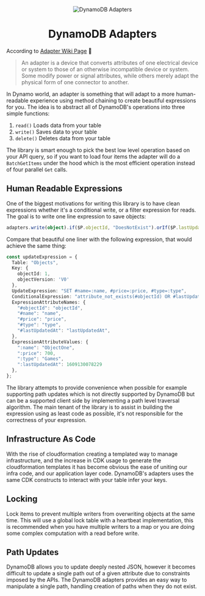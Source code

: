 <p align="center">
    <img alt="DynamoDB Adapters" src="https://i.imgur.com/JRhPI6A.png"  />
    <h1 align="center">DynamoDB Adapters</h1></p>

According to [Adapter Wiki Page](https://en.wikipedia.org/wiki/Adapter) 🧐

> An adapter is a device that converts attributes of one electrical device or system to those of an otherwise incompatible device or system.
> Some modify power or signal attributes, while others merely adapt the physical form of one connector to another.

In Dynamo world, an adapter is something that will adapt to a more human-readable experience using method chaining to
create beautiful expressions for you. The idea is to abstract all of DynamoDB's operations into three simple functions:

1. `read()` Loads data from your table
2. `write()` Saves data to your table
3. `delete()` Deletes data from your table

The library is smart enough to pick the best low level operation based on your API query, so if you want to load four
items the adapter will do a `BatchGetItems` under the hood which is the most efficient operation instead of four
parallel `Get` calls.

## Human Readable Expressions

One of the biggest motivations for writing this library is to have clean expressions whether it's a conditional write,
or a filter expression for reads. The goal is to write one line expression to save objects:

```typescript
adapters.write(object).if($P.objectId, "DoesNotExist").orIf($P.lastUpdatedAt, ">=", Date.now());
```

Compare that beautiful one liner with the following expression, that would achieve the same thing:

```typescript
const updateExpression = {
  Table: "Objects",
  Key: {
    objectId: 1,
    objectVersion: 'V0'
  },
  UpdateExpression: "SET #name=:name, #price=:price, #type=:type",
  ConditionalExpression: "attribute_not_exists(#objectId) OR #lastUpdatedAt >= :lastUpdatedAt",
  ExpressionAttributeNames: {
    "#objectId": "objectId",
    "#name": "name",
    "#price": "price",
    "#type": "type",
    "#lastUpdatedAt": "lastUpdatedAt",
  },
  ExpressionAttributeValues: {
    ":name": "ObjectOne",
    ":price": 700,
    ":type": "Games",
    ":lastUpdatedAt": 1609130078229
  },
};
```

The library attempts to provide convenience when possible for example supporting path updates which is not directly
supported by DynamoDB but can be a supported client side by implementing a path level traversal algorithm. The main
tenant of the library is to assist in building the expression using as least code as possible, it's not responsible for
the correctness of your expression.

## Infrastructure As Code

With the rise of cloudformation creating a templated way to manage infrastructure, and the increase in CDK usage to
generate the cloudformation templates it has become obvious the ease of uniting our infra code, and our application
layer code. DynamoDB's adapters uses the same CDK constructs to interact with your table infer your keys.

## Locking

Lock items to prevent multiple writers from overwriting objects at the same time. This will use a global lock table with
a heartbeat implementation, this is recommended when you have multiple writers to a map or you are doing some complex
computation with a read before write.

## Path Updates

DynamoDB allows you to update deeply nested JSON, however it becomes difficult to update a single path out of a given
attribute due to constraints imposed by the APIs. The DynamoDB adapters provides an easy way to manipulate a single
path, handling creation of paths when they do not exist.

